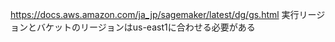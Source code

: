 https://docs.aws.amazon.com/ja_jp/sagemaker/latest/dg/gs.html
実行リージョンとバケットのリージョンはus-east1に合わせる必要がある
